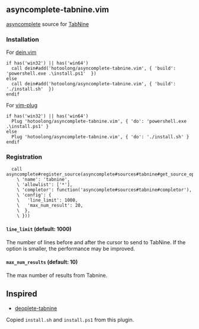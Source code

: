 ## asyncomplete-tabnine.vim

[asyncomplete](https://github.com/prabirshrestha/asyncomplete.vim) source for [TabNine](https://www.tabnine.com/)

### Installation

For [dein.vim](https://github.com/Shougo/dein.vim)

```vim
if has('win32') || has('win64')
  call dein#add('hotoolong/asyncomplete-tabnine.vim', { 'build': 'powershell.exe .\install.ps1'  })
else
  call dein#add('hotoolong/asyncomplete-tabnine.vim', { 'build': './install.sh'  })
endif
```

For [vim-plug](https://github.com/junegunn/vim-plug)
```vim
if has('win32') || has('win64')
  Plug 'hotoolong/asyncomplete-tabnine.vim', { 'do': 'powershell.exe .\install.ps1' }
else
  Plug 'hotoolong/asyncomplete-tabnine.vim', { 'do': './install.sh' }
endif
```

### Registration

```vim
  call asyncomplete#register_source(asyncomplete#sources#tabnine#get_source_options({
    \ 'name': 'tabnine',
    \ 'allowlist': ['*'],
    \ 'completor': function('asyncomplete#sources#tabnine#completor'),
    \ 'config': {
    \   'line_limit': 1000,
    \   'max_num_result': 20,
    \  },
    \ }))
```

#### `line_limit` (default: 1000)

The number of lines before and after the cursor to send to TabNine. If the option is smaller, the performance may be improved.

#### `max_num_results` (default: 10)

The max number of results from Tabnine.

## Inspired

- [deoplete-tabnine](https://github.com/tbodt/deoplete-tabnine)

Copied `install.sh` and `install.ps1` from this plugin.

